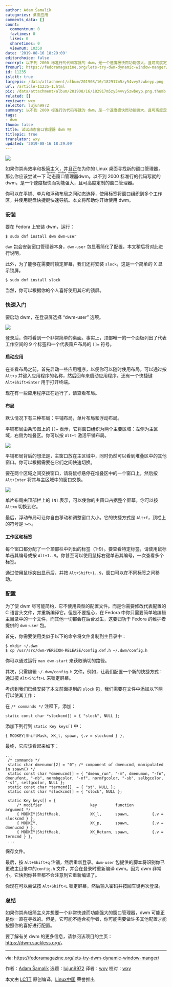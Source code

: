 ```yaml
---
author: Adam Šamalík
categories: 桌面应用
comments_data: []
count:
  commentnum: 0
  favtimes: 0
  likes: 0
  sharetimes: 0
  viewnum: 10350
date: '2019-08-16 18:29:09'
editorchoice: false
excerpt: 以不到 2000 标准行的代码写就的 dwm，是一个速度极快而功能强大，且可高度定制的窗口管理器。
fromurl: https://fedoramagazine.org/lets-try-dwm-dynamic-window-manger/
id: 11235
islctt: true
largepic: /data/attachment/album/201908/16/182917m5zy54vvy5zwbeyp.png
url: /article-11235-1.html
pic: /data/attachment/album/201908/16/182917m5zy54vvy5zwbeyp.png.thumb.jpg
related: []
reviewer: wxy
selector: lujun9972
summary: 以不到 2000 标准行的代码写就的 dwm，是一个速度极快而功能强大，且可高度定制的窗口管理器。
tags:
- dwm
thumb: false
title: 试试动态窗口管理器 dwm 吧
titlepic: true
translator: wxy
updated: '2019-08-16 18:29:09'
---
```


![](/data/attachment/album/201908/16/182917m5zy54vvy5zwbeyp.png)


如果你崇尚效率和极简主义，并且正在为你的 Linux 桌面寻找新的窗口管理器，那么你应该尝试一下<ruby> 动态窗口管理器 <rt>  dynamic window manager </rt></ruby> dwm。以不到 2000 标准行的代码写就的 dwm，是一个速度极快而功能强大，且可高度定制的窗口管理器。


你可以在平铺、单片和浮动布局之间动态选择，使用标签将窗口组织到多个工作区，并使用键盘快捷键快速导航。本文将帮助你开始使用 dwm。


### 安装


要在 Fedora 上安装 dwm，运行：



```
$ sudo dnf install dwm dwm-user
```

`dwm` 包会安装窗口管理器本身，`dwm-user` 包显著简化了配置，本文稍后将对此进行说明。


此外，为了能够在需要时锁定屏幕，我们还将安装 `slock`，这是一个简单的 X 显示锁屏。



```
$ sudo dnf install slock
```

当然，你可以根据你的个人喜好使用其它的锁屏。


### 快速入门


要启动 dwm，在登录屏选择 “dwm-user” 选项。


![](/data/attachment/album/201908/16/182929bc33e3pbrpx3ey4r.png)


登录后，你将看到一个非常简单的桌面。事实上，顶部唯一的一个面板列出了代表工作空间的 9 个标签和一个代表窗户布局的 `[]=` 符号。


#### 启动应用


在查看布局之前，首先启动一些应用程序，以便你可以随时使用布局。可以通过按 `Alt+p` 并键入应用程序的名称，然后回车来启动应用程序。还有一个快捷键 `Alt+Shift+Enter` 用于打开终端。


现在有一些应用程序正在运行了，请查看布局。


#### 布局


默认情况下有三种布局：平铺布局，单片布局和浮动布局。


平铺布局由条形图上的 `[]=` 表示，它将窗口组织为两个主要区域：左侧为主区域，右侧为堆叠区。你可以按 `Alt+t` 激活平铺布局。


![](/data/attachment/album/201908/16/182940dt6go8b2k66qt9q1.png)


平铺布局背后的想法是，主窗口放在主区域中，同时仍然可以看到堆叠区中的其他窗口。你可以根据需要在它们之间快速切换。


要在两个区域之间交换窗口，请将鼠标悬停在堆叠区中的一个窗口上，然后按 `Alt+Enter` 将其与主区域中的窗口交换。


![](/data/attachment/album/201908/16/182952rv2xc7k2o8tcz7oo.png)


单片布局由顶部栏上的 `[N]` 表示，可以使你的主窗口占据整个屏幕。你可以按 `Alt+m` 切换到它。


最后，浮动布局可让你自由移动和调整窗口大小。它的快捷方式是 `Alt+f`，顶栏上的符号是 `><>`。


#### 工作区和标签


每个窗口都分配了一个顶部栏中列出的标签（1-9）。要查看特定标签，请使用鼠标单击其编号或按 `Alt+1..9`。你甚至可以使用鼠标右键单击其编号，一次查看多个标签。


通过使用鼠标突出显示后，并按 `Alt+Shift+1..9`，窗口可以在不同标签之间移动。


### 配置


为了使 dwm 尽可能简约，它不使用典型的配置文件。而是你需要修改代表配置的 C 语言头文件，并重新编译它。但是不要担心，在 Fedora 中你只需要简单地编辑主目录中的一个文件，而其他一切都会在后台发生，这要归功于 Fedora 的维护者提供的 `dwm-user` 包。


首先，你需要使用类似于以下的命令将文件复制到主目录中：



```
$ mkdir ~/.dwm
$ cp /usr/src/dwm-VERSION-RELEASE/config.def.h ~/.dwm/config.h
```

你可以通过运行 `man dwm-start` 来获取确切的路径。


其次，只需编辑 `~/.dwm/config.h` 文件。例如，让我们配置一个新的快捷方式：通过按 `Alt+Shift+L` 来锁定屏幕。


考虑到我们已经安装了本文前面提到的 `slock` 包，我们需要在文件中添加以下两行以使其工作：


在 `/* commands */` 注释下，添加：



```
static const char *slockcmd[] = { "slock", NULL };
```

添加下列行到 `static Key keys[]` 中：



```
{ MODKEY|ShiftMask, XK_l, spawn, {.v = slockcmd } },
```

最终，它应该看起来如下：



```
...
 /* commands */
 static char dmenumon[2] = "0"; /* component of dmenucmd, manipulated in spawn() */
 static const char *dmenucmd[] = { "dmenu_run", "-m", dmenumon, "-fn", dmenufont, "-nb", normbgcolor, "-nf", normfgcolor, "-sb", selbgcolor, "-sf", selfgcolor, NULL };
 static const char *termcmd[]  = { "st", NULL };
 static const char *slockcmd[] = { "slock", NULL };

 static Key keys[] = {
     /* modifier                     key        function        argument */
     { MODKEY|ShiftMask,             XK_l,      spawn,          {.v = slockcmd } },
     { MODKEY,                       XK_p,      spawn,          {.v = dmenucmd } },
     { MODKEY|ShiftMask,             XK_Return, spawn,          {.v = termcmd } },
 ...
```

保存文件。


最后，按 `Alt+Shift+q` 注销，然后重新登录。`dwm-user` 包提供的脚本将识别你已更改主目录中的`config.h` 文件，并会在登录时重新编译 dwm。因为 dwm 非常小，它快到你甚至都不会注意到它重新编译了。


你现在可以尝试按 `Alt+Shift+L` 锁定屏幕，然后输入密码并按回车键再次登录。


### 总结


如果你崇尚极简主义并想要一个非常快速而功能强大的窗口管理器，dwm 可能正是你一直在寻找的。但是，它可能不适合初学者，你可能需要做许多其他配置才能按照你的喜好进行配置。


要了解有关 dwm 的更多信息，请参阅该项目的主页： <https://dwm.suckless.org/>。




---


via: <https://fedoramagazine.org/lets-try-dwm-dynamic-window-manger/>


作者：[Adam Šamalík](https://fedoramagazine.org/author/asamalik/) 选题：[lujun9972](https://github.com/lujun9972) 译者：[wxy](https://github.com/wxy) 校对：[wxy](https://github.com/wxy)


本文由 [LCTT](https://github.com/LCTT/TranslateProject) 原创编译，[Linux中国](https://linux.cn/) 荣誉推出